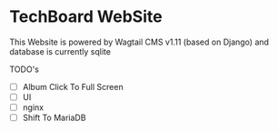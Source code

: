 # TechBoard WebSite

This Website is powered by Wagtail CMS v1.11 (based on Django) and database is currently sqlite

TODO's

- [ ] Album Click To Full Screen
- [ ] UI
- [ ] nginx
- [ ] Shift To MariaDB
